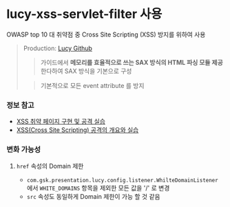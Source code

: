# lucy-xss-servlet-filter 사용
OWASP top 10 대 취약점 중 Cross Site Scripting (XSS) 방지를 위하여 사용
> Production: [Lucy Github](https://github.com/naver/lucy-xss-servlet-filter, "제공경로")
>> 가이드에서 **메모리를 효율적으로 쓰는 SAX 방식의 HTML 파싱 모듈 제공**한다하여 SAX 방식을 기본으로 구성
> 
>> 기본적으로 모든 event attribute 를 방지


### 정보 참고
* [XSS 취약 페이지 구현 및 공격 실습](https://gomguk.tistory.com/61, "땅콩킹땅콩 블로그")
* [XSS(Cross Site Scripting) 공격의 개요와 실습](https://swk3169.tistory.com/23, "swk의 지식저장소 블로그")

### 변화 가능성
1. `href` 속성의 Domain 제한

   - `com.gsk.presentation.lucy.config.listener.WhilteDomainListener` 에서 `WHITE_DOMAINS` 항목을 제외한 모든
      값을 '/' 로 변경
   - `src` 속성도 동일하게 Domain 제한이 가능 할 것 같음